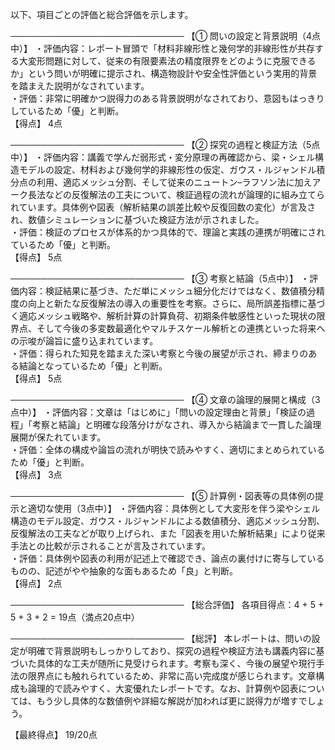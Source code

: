 以下、項目ごとの評価と総合評価を示します。

────────────────────────────
【① 問いの設定と背景説明（4点中）】
・評価内容：レポート冒頭で「材料非線形性と幾何学的非線形性が共存する大変形問題に対して、従来の有限要素法の精度限界をどのように克服できるか」という問いが明確に提示され、構造物設計や安全性評価という実用的背景を踏まえた説明がなされています。  
・評価：非常に明確かつ説得力のある背景説明がなされており、意図もはっきりしているため「優」と判断。  
【得点】 4点

────────────────────────────
【② 探究の過程と検証方法（5点中）】
・評価内容：講義で学んだ弱形式・変分原理の再確認から、梁・シェル構造モデルの設定、材料および幾何学的非線形性の仮定、ガウス・ルジャンドル積分点の利用、適応メッシュ分割、そして従来のニュートン–ラフソン法に加えアーク長法などの反復解法の工夫について、検証過程の流れが論理的に組み立てられています。具体例や図表（解析結果の誤差比較や反復回数の変化）が言及され、数値シミュレーションに基づいた検証方法が示されました。  
・評価：検証のプロセスが体系的かつ具体的で、理論と実践の連携が明確にされているため「優」と判断。  
【得点】 5点

────────────────────────────
【③ 考察と結論（5点中）】
・評価内容：検証結果に基づき、ただ単にメッシュ細分化だけではなく、数値積分精度の向上と新たな反復解法の導入の重要性を考察。さらに、局所誤差指標に基づく適応メッシュ戦略や、解析計算の計算負荷、初期条件敏感性といった現状の限界点、そして今後の多変数最適化やマルチスケール解析との連携といった将来への示唆が論旨に盛り込まれています。  
・評価：得られた知見を踏まえた深い考察と今後の展望が示され、締まりのある結論となっているため「優」と判断。  
【得点】 5点

────────────────────────────
【④ 文章の論理的展開と構成（3点中）】
・評価内容：文章は「はじめに」「問いの設定理由と背景」「検証の過程」「考察と結論」と明確な段落分けがなされ、導入から結論まで一貫した論理展開が保たれています。  
・評価：全体の構成や論旨の流れが明快で読みやすく、適切にまとめられているため「優」と判断。  
【得点】 3点

────────────────────────────
【⑤ 計算例・図表等の具体例の提示と適切な使用（3点中）】
・評価内容：具体例として大変形を伴う梁やシェル構造のモデル設定、ガウス・ルジャンドルによる数値積分、適応メッシュ分割、反復解法の工夫などが取り上げられ、また「図表を用いた解析結果」により従来手法との比較が示されることが言及されています。  
・評価：具体例や図表の利用が記述上で確認でき、論点の裏付けに寄与しているものの、記述がやや抽象的な面もあるため「良」と判断。  
【得点】 2点

────────────────────────────
【総合評価】
各項目得点：4 + 5 + 5 + 3 + 2 = 19点（満点20点中）

────────────────────────────
【総評】
本レポートは、問いの設定が明確で背景説明もしっかりしており、探究の過程や検証方法も講義内容に基づいた具体的な工夫が随所に見受けられます。考察も深く、今後の展望や現行手法の限界点にも触れられているため、非常に高い完成度が感じられます。文章構成も論理的で読みやすく、大変優れたレポートです。なお、計算例や図表については、もう少し具体的な数値例や詳細な解説が加われば更に説得力が増すでしょう。

【最終得点】 19/20点
